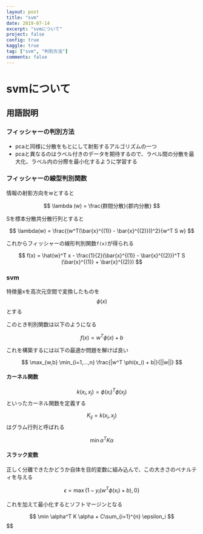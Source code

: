 ```yaml
---
layout: post
title: "svm"
date: 2019-07-14
excerpt: "svmについて"
project: false
config: true
kaggle: true
tag: ["svm", "判別方法"]
comments: false
---
```


# svmについて

## 用語説明

### フィッシャーの判別方法
 - pcaと同様に分散をもとにして射影するアルゴリズムの一つ
 - pcaと異なるのはラベル付きのデータを期待するので、ラベル間の分散を最大化、ラベル内の分際を最小化するように学習する


### フィッシャーの線型判別関数

情報の射影方向をwとすると

$$
\lambda (w) = \frac{群間分散}{郡内分散}
$$

Sを標本分散共分散行列とすると

$$
\lambda(w) = \frac{(w^T(\bar{x}^{(1)} - \bar{x}^{(2)}))^2}{w^T S w}
$$

これからフィッシャーの線形判別関数`f(x)`が得られる

$$
f(x) = \hat{w}^T x - \frac{1}{2}(\bar{x}^{(1)} - \bar{x}^{(2)})^T S (\bar{x}^{(1)} + \bar{x}^{(2)})
$$

### svm

特徴量xを高次元空間で変換したものを$$\phi(x)$$とする  
 
このとき判別関数は以下のようになる  

$$
f(x) = w^T \phi(x) + b
$$

これを構築するには以下の最適か問題を解けば良い  

$$
\max_{w,b} \min_{i=1,...,n} \frac{|w^T \phi(x_i) + b|}{||w||}
$$

#### カーネル関数

$$k(x_i, x_j) = \phi(x_i)^T \phi(x_j)$$といったカーネル関数を定義する  

$$K_{ij} = k(x_i, x_j)$$はグラム行列と呼ばれる  

$$
\min \alpha^T K \alpha
$$

#### スラック変数

正しく分離できたかどうか自体を目的変数に組み込んで、この大きさのペナルティを与える  

$$
\epsilon = \max \{1-y_i(w^T\phi(x_i) + b), 0\}
$$

これを加えて最小化するとソフトマージンとなる  

$$
\min \alpha^T K \alpha + C\sum_{i=1}^{n} \epsilon_i
$$
$$


